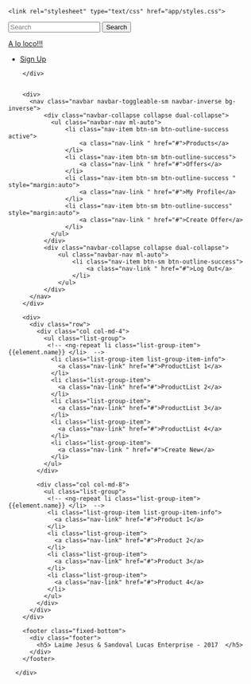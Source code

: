 <!doctype html>
<html ng-app="alolocoApp">

  <head>
    <link rel="stylesheet" href="https://maxcdn.bootstrapcdn.com/bootstrap/4.0.0-alpha.6/css/bootstrap.min.css" integrity="sha384-rwoIResjU2yc3z8GV/NPeZWAv56rSmLldC3R/AZzGRnGxQQKnKkoFVhFQhNUwEyJ" crossorigin="anonymous">
    <script src="https://maxcdn.bootstrapcdn.com/bootstrap/4.0.0-alpha.6/js/bootstrap.min.js" integrity="sha384-vBWWzlZJ8ea9aCX4pEW3rVHjgjt7zpkNpZk+02D9phzyeVkE+jo0ieGizqPLForn" crossorigin="anonymous"></script>
    <script src = "https://ajax.googleapis.com/ajax/libs/angularjs/1.3.3/angular.min.js"></script>

    <link rel="stylesheet" type="text/css" href="app/styles.css">
  </head>

   <body>
      <div class="container-fluid">
        <div>
          <!-- example 2 - using auto margins -->
          <nav class="navbar navbar-toggleable-sm navbar-inverse bg-inverse">
              <div class="navbar-collapse collapse dual-collapse">
                <form class="form-inline">
                  <input class="form-control mr-sm-2" type="text" placeholder="Search">
                  <button class="btn btn-outline-success my-2 my-sm-0" type="submit">Search</button>
                </form>
              </div>
              <a class="navbar-brand d-flex mx-auto" href="#">A lo loco!!! </a>
              <div class="navbar-collapse collapse dual-collapse">
                  <ul class="navbar-nav ml-auto">
                      <li class="nav-item btn-sm btn-outline-success">
                          <a class="nav-link " href="#">Sign Up</a>
                      </li>
                  </ul>
              </div>
          </nav>

        </div>


        <div>
          <nav class="navbar navbar-toggleable-sm navbar-inverse bg-inverse">
              <div class="navbar-collapse collapse dual-collapse">
                <ul class="navbar-nav ml-auto">
                    <li class="nav-item btn-sm btn-outline-success active">
                        <a class="nav-link " href="#">Products</a>
                    </li>
                    <li class="nav-item btn-sm btn-outline-success">
                        <a class="nav-link " href="#">Offers</a>
                    </li>
                    <li class="nav-item btn-sm btn-outline-success " style="margin:auto">
                        <a class="nav-link " href="#">My Profile</a>
                    </li>
                    <li class="nav-item btn-sm btn-outline-success" style="margin:auto">
                        <a class="nav-link " href="#">Create Offer</a>
                    </li>
                </ul>
              </div>
              <div class="navbar-collapse collapse dual-collapse">
                  <ul class="navbar-nav ml-auto">
                      <li class="nav-item btn-sm btn-outline-success">
                          <a class="nav-link " href="#">Log Out</a>
                      </li>
                  </ul>
              </div>
          </nav>
        </div>

        <div>
          <div class="row">
            <div class="col col-md-4">
              <ul class="list-group">
               <!-- <ng-repeat li class="list-group-item"> {{element.name}} </li>  -->
                <li class="list-group-item list-group-item-info">
                  <a class="nav-link" href="#">ProductList 1</a>
                </li>
                <li class="list-group-item">
                  <a class="nav-link" href="#">ProductList 2</a>
                </li>
                <li class="list-group-item">
                  <a class="nav-link" href="#">ProductList 3</a>
                </li>
                <li class="list-group-item">
                  <a class="nav-link" href="#">ProductList 4</a>
                </li>
                <li class="list-group-item">
                  <a class="nav-link " href="#">Create New</a>
                </li>
              </ul>
            </div>

            <div class="col col-md-8">
              <ul class="list-group">
               <!-- <ng-repeat li class="list-group-item"> {{element.name}} </li>  -->
               <li class="list-group-item list-group-item-info">
                 <a class="nav-link" href="#">Product 1</a>
               </li>
               <li class="list-group-item">
                 <a class="nav-link" href="#">Product 2</a>
               </li>
               <li class="list-group-item">
                 <a class="nav-link" href="#">Product 3</a>
               </li>
               <li class="list-group-item">
                 <a class="nav-link" href="#">Product 4</a>
               </li>
              </ul>
            </div>
          </div>
        </div>

        <footer class="fixed-bottom">
          <div class="footer">
            <h5> Laime Jesus & Sandoval Lucas Enterprise - 2017  </h5>
          </div>
        </footer>

      </div>

   </body>
</html>
